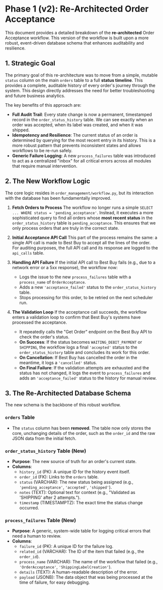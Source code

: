 # Phase 1 (v2): Re-Architected Order Acceptance

This document provides a detailed breakdown of the **re-architected** Order Acceptance workflow. This version of the workflow is built upon a more robust, event-driven database schema that enhances auditability and resilience.

## 1. Strategic Goal

The primary goal of this re-architecture was to move from a simple, mutable `status` column on the main `orders` table to a full **status timeline**. This provides a complete, auditable history of every order's journey through the system. This design directly addresses the need for better troubleshooting and future business analytics.

The key benefits of this approach are:

-   **Full Audit Trail**: Every state change is now a permanent, timestamped record in the `order_status_history` table. We can see exactly when an order was accepted, when its label was created, and when it was shipped.
-   **Idempotency and Resilience**: The current status of an order is determined by querying for the most recent entry in its history. This is a more robust pattern that prevents inconsistent states and allows workflows to be re-run safely.
-   **Generic Failure Logging**: A new `process_failures` table was introduced to act as a centralized "inbox" for all critical errors across all modules that require manual intervention.

## 2. The New Workflow Logic

The core logic resides in `order_management/workflow.py`, but its interaction with the database has been fundamentally improved.

1.  **Fetch Orders to Process**
    The workflow no longer runs a simple `SELECT ... WHERE status = 'pending_acceptance'`. Instead, it executes a more sophisticated query to find all orders whose **most recent status** in the `order_status_history` table is `pending_acceptance`. This ensures that we only process orders that are truly in the correct state.

2.  **Initial Acceptance API Call**
    This part of the process remains the same: a single API call is made to Best Buy to accept all the lines of the order. For auditing purposes, the full API call and its response are logged to the `api_calls` table.

3.  **Handling API Failure**
    If the initial API call to Best Buy fails (e.g., due to a network error or a 5xx response), the workflow now:
    -   Logs the issue to the new `process_failures` table with a `process_name` of `OrderAcceptance`.
    -   Adds a new `'acceptance_failed'` status to the `order_status_history` table.
    -   Stops processing for this order, to be retried on the next scheduler run.

4.  **The Validation Loop**
    If the acceptance call succeeds, the workflow enters a validation loop to confirm that Best Buy's systems have processed the acceptance.
    -   It repeatedly calls the "Get Order" endpoint on the Best Buy API to check the order's status.
    -   **On Success**: If the status becomes `WAITING_DEBIT_PAYMENT` or `SHIPPING`, the workflow logs a final `'accepted'` status to the `order_status_history` table and concludes its work for this order.
    -   **On Cancellation**: If Best Buy has cancelled the order in the meantime, it logs a `'cancelled'` status.
    -   **On Final Failure**: If the validation attempts are exhausted and the status has not changed, it logs the event to `process_failures` and adds an `'acceptance_failed'` status to the history for manual review.

## 3. The Re-Architected Database Schema

The new schema is the backbone of this robust workflow.

### `orders` Table
-   The `status` column has been **removed**. The table now only stores the core, unchanging details of the order, such as the `order_id` and the raw JSON data from the initial fetch.

### `order_status_history` Table (New)
-   **Purpose**: The new source of truth for an order's current state.
-   **Columns**:
    -   `history_id` (PK): A unique ID for the history event itself.
    -   `order_id` (FK): Links to the `orders` table.
    -   `status` (VARCHAR): The new status being assigned (e.g., `'pending_acceptance'`, `'accepted'`, `'shipped'`).
    -   `notes` (TEXT): Optional text for context (e.g., "Validated as 'SHIPPING' after 2 attempts.").
    -   `timestamp` (TIMESTAMPTZ): The exact time the status change occurred.

### `process_failures` Table (New)
-   **Purpose**: A generic, system-wide table for logging critical errors that need a human to review.
-   **Columns**:
    -   `failure_id` (PK): A unique ID for the failure log.
    -   `related_id` (VARCHAR): The ID of the item that failed (e.g., the `order_id`).
    -   `process_name` (VARCHAR): The name of the workflow that failed (e.g., `'OrderAcceptance'`, `'ShippingLabelCreation'`).
    -   `details` (TEXT): A human-readable description of the error.
    -   `payload` (JSONB): The data object that was being processed at the time of failure, for easy debugging.
